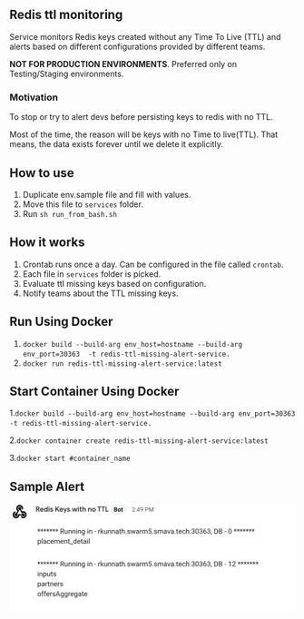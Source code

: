 ## Redis ttl monitoring

Service monitors Redis keys created without any Time To Live (TTL) and alerts based on different configurations 
provided by different teams. 

**NOT FOR PRODUCTION ENVIRONMENTS**. Preferred only on Testing/Staging environments.

### Motivation

To stop or try to alert devs before persisting keys to redis with no TTL.

Most of the time, the reason will be keys with no Time to live(TTL). That means, the data exists forever until we delete it explicitly.

## How to use

1. Duplicate env.sample file and fill with values.
2. Move this file to `services` folder.
3. Run `sh run_from_bash.sh`

## How it works

1. Crontab runs once a day. Can be configured in the file called `crontab`.
2. Each file in `services` folder is picked.
3. Evaluate ttl missing keys based on configuration.
4. Notify teams about the TTL missing keys.

## Run Using Docker
1. ```docker build --build-arg env_host=hostname --build-arg env_port=30363  -t redis-ttl-missing-alert-service.```
2. ```docker run redis-ttl-missing-alert-service:latest```

## Start Container Using Docker
1.```docker build --build-arg env_host=hostname --build-arg env_port=30363  -t redis-ttl-missing-alert-service.``` 

2.```docker container create redis-ttl-missing-alert-service:latest```

3.```docker start #container_name```

## Sample Alert 

![Image](https://github.com/jango89/redis-ttl-missing-alert-service/blob/master/Screenshot%202021-02-18%20at%2017.50.44.png)
